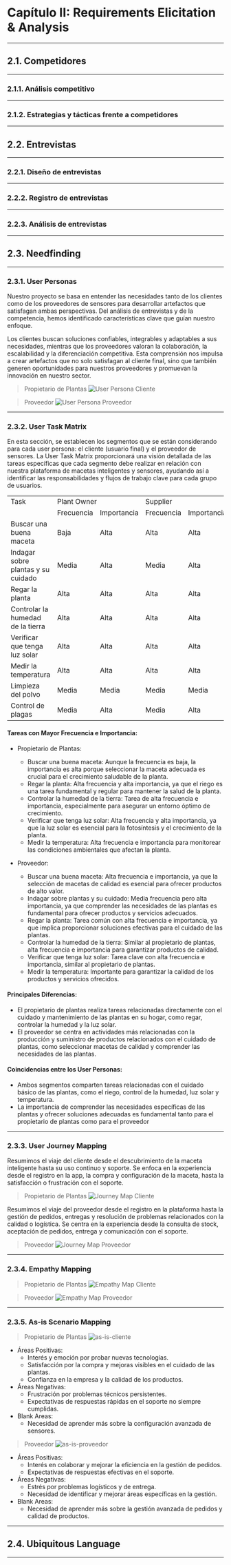 # Capítulo II: Requirements Elicitation & Analysis
---
## 2.1. Competidores
---
### 2.1.1. Análisis competitivo
---
### 2.1.2. Estrategias y tácticas frente a competidores
---
## 2.2. Entrevistas
---
### 2.2.1. Diseño de entrevistas
---
### 2.2.2. Registro de entrevistas
---
### 2.2.3. Análisis de entrevistas
---
## 2.3. Needfinding
---
### 2.3.1. User Personas
Nuestro proyecto se basa en entender las necesidades tanto de los clientes como de los proveedores de sensores para desarrollar artefactos que satisfagan ambas perspectivas. Del análisis de entrevistas y de la competencia, hemos identificado características clave que guían nuestro enfoque.

Los clientes buscan soluciones confiables, integrables y adaptables a sus necesidades, mientras que los proveedores valoran la colaboración, la escalabilidad y la diferenciación competitiva. Esta comprensión nos impulsa a crear artefactos que no solo satisfagan al cliente final, sino que también generen oportunidades para nuestros proveedores y promuevan la innovación en nuestro sector.

> Propietario de Plantas
![User Persona Cliente](./assets/2.3.1.UserPersona/user-persona-propietario.png)

> Proveedor
![User Persona Proveedor](./assets/2.3.1.UserPersona/User-Persona-Proveedor.png)
---
### 2.3.2. User Task Matrix
En esta sección, se establecen los segmentos que se están considerando para cada user persona: el cliente (usuario final) y el proveedor de sensores. La User Task Matrix proporcionará una visión detallada de las tareas específicas que cada segmento debe realizar en relación con nuestra plataforma de macetas inteligentes y sensores, ayudando así a identificar las responsabilidades y flujos de trabajo clave para cada grupo de usuarios.

<table>
	<tbody>
		<tr>
			<td>Task</td>
			<td colspan="2">Plant Owner</td>
			<td colspan="2">Supplier</td>
		</tr>
		<tr>
			<td></td>
			<td>Frecuencia</td>
			<td>Importancia</td>
			<td>Frecuencia</td>
			<td>Importancia</td>
		</tr>
		<tr>
			<td>Buscar una buena maceta</td>
			<td>Baja</td>
			<td>Alta</td>
			<td>Alta</td>
			<td>Alta</td>
		</tr>
		<tr>
			<td>Indagar sobre plantas y su cuidado</td>
			<td>Media</td>
			<td>Alta</td>
			<td>Media</td>
			<td>Alta</td>
		</tr>
		<tr>
			<td>Regar la planta</td>
			<td>Alta</td>
			<td>Alta</td>
			<td>Alta</td>
			<td>Alta</td>
		</tr>
		<tr>
			<td>Controlar la humedad de la tierra</td>
			<td>Alta</td>
			<td>Alta</td>
			<td>Alta</td>
			<td>Alta</td>
		</tr>
		<tr>
			<td>Verificar que tenga luz solar</td>
			<td>Alta</td>
			<td>Alta</td>
			<td>Alta</td>
			<td>Alta</td>
		</tr>
		<tr>
			<td>Medir la temperatura</td>
			<td>Alta</td>
			<td>Alta</td>
			<td>Alta</td>
			<td>Alta</td>
		</tr>
		<tr>
			<td>Limpieza del polvo</td>
			<td>Media</td>
			<td>Media</td>
			<td>Media</td>
			<td>Media</td>
		</tr>
		<tr>
			<td>Control de plagas</td>
			<td>Media</td>
			<td>Alta</td>
			<td>Media</td>
			<td>Alta</td>
		</tr>
	</tbody>
</table>

#### Tareas con Mayor Frecuencia e Importancia:
- Propietario de Plantas:
  - Buscar una buena maceta: Aunque la frecuencia es baja, la importancia es alta porque seleccionar la maceta adecuada es crucial para el crecimiento saludable de la planta.
  - Regar la planta: Alta frecuencia y alta importancia, ya que el riego es una tarea fundamental y regular para mantener la salud de la planta.
  - Controlar la humedad de la tierra: Tarea de alta frecuencia e importancia, especialmente para asegurar un entorno óptimo de crecimiento.
  - Verificar que tenga luz solar: Alta frecuencia y alta importancia, ya que la luz solar es esencial para la fotosíntesis y el crecimiento de la planta.
  - Medir la temperatura: Alta frecuencia e importancia para monitorear las condiciones ambientales que afectan la planta.

- Proveedor:
  - Buscar una buena maceta: Alta frecuencia e importancia, ya que la selección de macetas de calidad es esencial para ofrecer productos de alto valor.
  - Indagar sobre plantas y su cuidado: Media frecuencia pero alta importancia, ya que comprender las necesidades de las plantas es fundamental para ofrecer productos y servicios adecuados.
  - Regar la planta: Tarea común con alta frecuencia e importancia, ya que implica proporcionar soluciones efectivas para el cuidado de las plantas.
  - Controlar la humedad de la tierra: Similar al propietario de plantas, alta frecuencia e importancia para garantizar productos de calidad.
  - Verificar que tenga luz solar: Tarea clave con alta frecuencia e importancia, similar al propietario de plantas.
  - Medir la temperatura: Importante para garantizar la calidad de los productos y servicios ofrecidos.

#### Principales Diferencias:
- El propietario de plantas realiza tareas relacionadas directamente con el cuidado y mantenimiento de las plantas en su hogar, como regar, controlar la humedad y la luz solar.
- El proveedor se centra en actividades más relacionadas con la producción y suministro de productos relacionados con el cuidado de plantas, como seleccionar macetas de calidad y comprender las necesidades de las plantas.

#### Coincidencias entre los User Personas:
- Ambos segmentos comparten tareas relacionadas con el cuidado básico de las plantas, como el riego, control de la humedad, luz solar y temperatura.
- La importancia de comprender las necesidades específicas de las plantas y ofrecer soluciones adecuadas es fundamental tanto para el propietario de plantas como para el proveedor

---
### 2.3.3. User Journey Mapping
Resumimos el viaje del cliente desde el descubrimiento de la maceta inteligente hasta su uso continuo y soporte. Se enfoca en la experiencia desde el registro en la app, la compra y configuración de la maceta, hasta la satisfacción o frustración con el soporte.
> Propietario de Plantas
![Journey Map Cliente](./assets/2.3.3.UserJourneyMapping/Journey%20Map%20Cliente.png)

Resumimos el viaje del proveedor desde el registro en la plataforma hasta la gestión de pedidos, entregas y resolución de problemas relacionados con la calidad o logística. Se centra en la experiencia desde la consulta de stock, aceptación de pedidos, entrega y comunicación con el soporte.
> Proveedor
![Journey Map Proveedor](./assets/2.3.3.UserJourneyMapping/Journey%20Map%20Proveedor.png)
---
### 2.3.4. Empathy Mapping
> Propietario de Plantas
![Empathy Map Cliente](./assets/2.3.4.EmpathyMapping/Empathy_Map_Cliente.png)

> Proveedor
![Empathy Map Proveedor](./assets/2.3.4.EmpathyMapping/Empathy_Map_Proveedor.png)
---
### 2.3.5. As-is Scenario Mapping
> Propietario de Plantas
![as-is-cliente](./assets/2.3.5.AsIsScenarioMapping/as-is-map-propietario.JPG)
- Áreas Positivas:
  - Interés y emoción por probar nuevas tecnologías.
  - Satisfacción por la compra y mejoras visibles en el cuidado de las plantas.
  - Confianza en la empresa y la calidad de los productos.
- Áreas Negativas:
  - Frustración por problemas técnicos persistentes.
  - Expectativas de respuestas rápidas en el soporte no siempre cumplidas.
- Blank Areas:
  - Necesidad de aprender más sobre la configuración avanzada de sensores.

> Proveedor
![as-is-proveedor](./assets/2.3.5.AsIsScenarioMapping/as-is-map-proveedor.JPG)
- Áreas Positivas:
  - Interés en colaborar y mejorar la eficiencia en la gestión de pedidos.
  - Expectativas de respuestas efectivas en el soporte.
- Áreas Negativas:
  - Estrés por problemas logísticos y de entrega.
  - Necesidad de identificar y mejorar áreas específicas en la gestión.
- Blank Areas:
  - Necesidad de aprender más sobre la gestión avanzada de pedidos y calidad de productos.
---
## 2.4. Ubiquitous Language
---